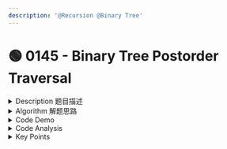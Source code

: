 ```yaml
---
description: '@Recursion @Binary Tree'
---
```


# 🟢 0145 -  Binary Tree Postorder Traversal

<details>

<summary>Description 题目描述 </summary>

Given a binary tree, return the postorder traversal of its nodes' values.

Example :

```c
Input: [1,null,2,3]
   1
    \
     2
    /
   3

Output: [3,2,1]
```

</details>

<details>

<summary>Algorithm 解题思路 </summary>

[Post-order Traversal](https://leetcode.com/explore/learn/card/data-structure-tree/134/traverse-a-tree/992/#post-order-traversal): left subtree ->  right subtree -> root

* Algorithm:
  1. Post-order traversal of left subtree
  2. Post-order traversal of right subtree
  3. Visit the root node
* How to assume the subproblem have been solved?
* In the code, when we call `postorderHelper(root.left, result)` and `postorderHelper(root.right, result)`, we are essentially assuming that we know how to post-order traverse `root.left` and `root.right`.
* We first solve the subproblem of post-order traversing the left subtree (which will recursively break down into smaller and smaller left subtrees until reaching a leaf node), then we solve the subproblem of post-order traversing the right subtree (which will also recursively break down into smaller and smaller right subtrees until reaching a leaf node), and finally, we visit the root node.
* These three steps combined form the solution to the original problem. So, through recursion, we break down a large problem into smaller ones, assume that the smaller problems have been solved, and then combine the solutions to these smaller problems to solve the larger problem. This is the essence of recursion.

<mark style="color:orange;">**Algorithm: Stack**</mark>

* **Create an empty stack and push the root node to the stack. => same as preorder**
* Create an empty output list <mark style="color:yellow;">**(LinkedList)**</mark> to store the result.
* Run a loop until the stack is empty. In each iteration:
  * Pop a node from the stack and add its value to the front of the result list.
  * If the popped node has a left child, push it to the stack.
  * If the popped node has a right child, push it to the stack.
* The reason we add nodes to the front of the result list is that we want to reverse the order of traversal which would otherwise be root, right, left. Also, we push left child before the right child because we want the right child to be processed first.



</details>

<details>

<summary>Code Demo </summary>

```java
// Recursion
// 1. determine the params & return type
// 2. determine the single layer logic
// 3. determine the termination condition
class Solution {
    public List<Integer> postorderTraversal(TreeNode root) {
        List<Integer> result = new ArrayList<>();
        postorderHelper(root, result);
        return result;
    }
    
    // preOrderHelper: recursion function
    // 1. pamas和return值：参数为树的root和result arrayList，无返回值
    private void postorderHelper(TreeNode root, List<Integer> result) {
        // 3. termination condition: current root is null, end recursion
        if (root == null) {
            return;
        }
        // 2. single layer logic: postorder left, postorder right, visit the root
        // 确定单层递归的逻辑：先访问左子树，然后访问右子树，最后访问当前节点
        postorderHelper(root.left, result);
        postorderHelper(root.right, result);
        result.add(root.val);
    }
}
```

```java
// Stack
public List<Integer> postorderTraversal(TreeNode root) {
    LinkedList<Integer> result = new LinkedList<>();
    Stack<TreeNode> stack = new Stack<>();
    
    if (root != null) {
        stack.push(root);
    }

    while (!stack.isEmpty()) {
        TreeNode node = stack.pop();
        result.addFirst(node.val);

        if (node.left != null) {
            stack.push(node.left);
        }

        if (node.right != null) {
            stack.push(node.right);
        }
    }

    return result;
}
```



</details>

<details>

<summary>Code Analysis</summary>



</details>

<details>

<summary>Key Points</summary>



</details>
